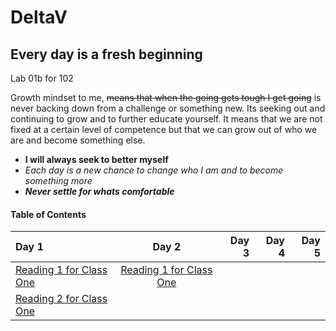 # DeltaV
## Every day is a fresh beginning

Lab 01b for 102

Growth mindset to me, ~~means that when the going gets tough I get going~~ is never backing down from a challenge or something new. Its seeking out and continuing to grow and to further educate yourself. It means that we are not fixed at a certain level of competence but that we can grow out of who we are and become something else. 
- **I will always seek to better myself**
-  *Each day is a new chance to change who I am and to become something more* 
- ***Never settle for whats comfortable*** 


#### Table of Contents


| Day 1                                     | Day 2                                    | Day 3        | Day 4        | Day 5       |
| :-------------                            | :----------:                             | -----------: | -----------: | -----------:|
|  [Reading 1 for Class One](Reading-01.md) | [Reading 1 for Class One](Reading-01.md) |              |              |             |
|  [Reading 2 for Class One](Reading-02.md) |                                          |              |              |             |
